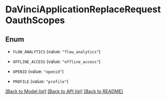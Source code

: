 # DaVinciApplicationReplaceRequestOauthScopes

## Enum


* `FLOW_ANALYTICS` (value: `"flow_analytics"`)

* `OFFLINE_ACCESS` (value: `"offline_access"`)

* `OPENID` (value: `"openid"`)

* `PROFILE` (value: `"profile"`)


[[Back to Model list]](../README.md#documentation-for-models) [[Back to API list]](../README.md#documentation-for-api-endpoints) [[Back to README]](../README.md)


